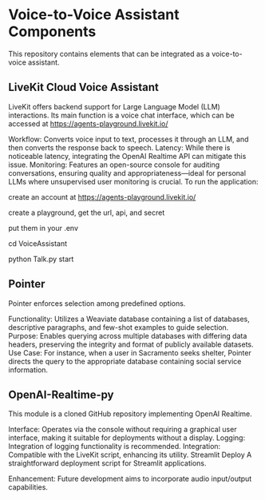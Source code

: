 # Voice-to-Voice Assistant Components
This repository contains elements that can be integrated as a voice-to-voice assistant.

## LiveKit Cloud Voice Assistant
LiveKit offers backend support for Large Language Model (LLM) interactions. Its main function is a voice chat interface, which can be accessed at https://agents-playground.livekit.io/

Workflow: Converts voice input to text, processes it through an LLM, and then converts the response back to speech.
Latency: While there is noticeable latency, integrating the OpenAI Realtime API can mitigate this issue.
Monitoring: Features an open-source console for auditing conversations, ensuring quality and appropriateness—ideal for personal LLMs where unsupervised user monitoring is crucial.
To run the application:

create an account at https://agents-playground.livekit.io/

create a playground, get the url, api, and secret

put them in your .env

cd VoiceAssistant

python Talk.py start



## Pointer
Pointer enforces selection among predefined options.

Functionality: Utilizes a Weaviate database containing a list of databases, descriptive paragraphs, and few-shot examples to guide selection.
Purpose: Enables querying across multiple databases with differing data headers, preserving the integrity and format of publicly available datasets.
Use Case: For instance, when a user in Sacramento seeks shelter, Pointer directs the query to the appropriate database containing social service information.


## OpenAI-Realtime-py
This module is a cloned GitHub repository implementing OpenAI Realtime.

Interface: Operates via the console without requiring a graphical user interface, making it suitable for deployments without a display.
Logging: Integration of logging functionality is recommended.
Integration: Compatible with the LiveKit script, enhancing its utility.
Streamlit Deploy
A straightforward deployment script for Streamlit applications.

Enhancement: Future development aims to incorporate audio input/output capabilities.
